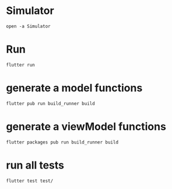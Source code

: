 # Simulator
```
open -a Simulator
```

# Run
```
flutter run
```

# generate a model functions
```
flutter pub run build_runner build
```

# generate a viewModel functions
```
flutter packages pub run build_runner build
```

# run all tests 
```
flutter test test/
```